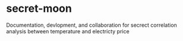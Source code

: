 # secret-moon
Documentation, devlopment, and collaboration for secrect correlation analysis between temperature and electricty price
